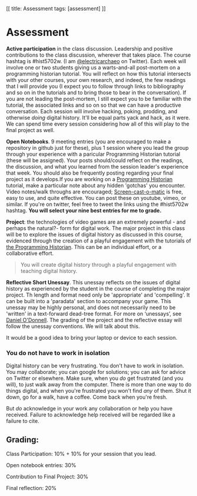 [[
title: Assessment
tags: [assessment]
]]

# Assessment

**Active participation** in the class discussion. Leadership and positive contributions to the class discussion, wherever that takes place. The course hashtag is #hist5702w. (I am [@electricarchaeo](http://twitter.com/electricarchaeo) on Twitter). Each week will involve one or two students giving us a warts-and-all post-mortem on a programming historian tutorial. You will reflect on how this tutorial intersects with your other courses, your own research, and indeed, the few readings that I will provide you (I expect you to follow through links to bibliography and so on in the tutorials and to bring those to bear in the conversation). If you are not leading the post-mortem, I still expect you to be familiar with the tutorial, the associated links and so on so that we can have a productive conversation. Each session will involve hacking, poking, prodding, and otherwise *doing* digital history. It'll be equal parts yack and hack, as it were. We can spend time every session considering how all of this will play to the final project as well.

**Open Notebooks**. 9 meeting entries (you are encouraged to make a repository in github just for these), plus 1 session where you lead the group through your experience with a paricular Programming Historian tutorial (these will be assigned). Your posts should/could reflect on the readings, the discussion, and what you learned from the session leader's experience that week. You should also be frequently posting regarding your final project as it develops.If you are working on a [Programming Historian](http://programminghistorian.org/) tutorial, make a particular note about any hidden 'gotchas' you encounter. Video notes/walk throughs are encouraged; [Screen-cast-o-matic](http://screencast-o-matic.com) is free, easy to use, and quite effective. You can post these on youtube, vimeo, or similar. If you're on twitter, feel free to tweet the links using the #hist5702w hashtag. **You will select your nine best entries for me to grade.**

**Project**: the technologies of video games are an extremely powerful - and perhaps the natural?- form for digital work. The major project in this class will be to explore the issues of digital history as discussed in this course, evidenced through the creation of a playful engagement with the tutorials of [the Programming Historian](http://programminghistorian.org/). This can be an individual effort, or a collaborative effort.

> You will create digital history through a playful engagement with teaching digital history. 

**Reflective Short Unessay**. This unessay reflects on the issues of digital history as experienced by the student in the course of completing the major project. Th length and format need only be 'appropriate' and 'compelling'. It can be built into a 'paradata' section to accompany your game. This unessay may be highly personal, and does not necessarily need to be 'written' in a text-forward dead-tree format. For more on ‘unessays’, see [Daniel O'Donnell](http://people.uleth.ca/~daniel.odonnell/Teaching/the-unessay). The grading of the project and the reflective essay will follow the unessay conventions. We will talk about this.

It would be a good idea to bring your laptop or device to each session.

### You do not have to work in isolation
Digital history can be very frustrating. You don't have to work in isolation. You may collaborate; you can google for solutions; you can ask for advice on Twitter or elsewhere. Make sure, when you *do* get frustrated (and you will), to just walk away from the computer. There is more than one way to do things digital, and when you're frustrated you won't find *any* of them. Shut it down, go for a walk, have a coffee. Come back when you're fresh.

But *do* acknowledge in your work any collaboration or help you have received. Failure to acknowledge help received will be regarded like a failure to cite.

## Grading:

Class Participation: 10% + 10% for your session that you lead.

Open notebook entries: 30%

Contribution to Final Project: 30%

Final reflection: 20%